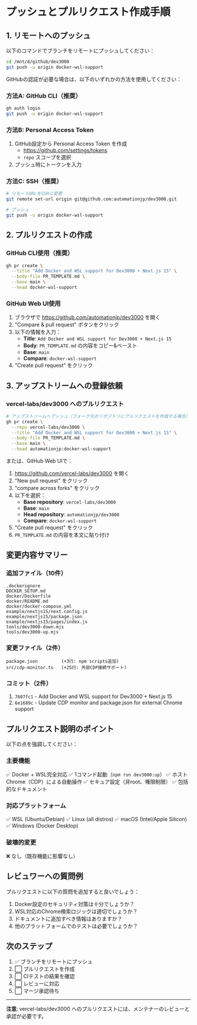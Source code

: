 # プッシュとプルリクエスト作成手順

## 1. リモートへのプッシュ

以下のコマンドでブランチをリモートにプッシュしてください：

```bash
cd /mnt/d/github/dev3000
git push -u origin docker-wsl-support
```

GitHubの認証が必要な場合は、以下のいずれかの方法を使用してください：

### 方法A: GitHub CLI（推奨）
```bash
gh auth login
git push -u origin docker-wsl-support
```

### 方法B: Personal Access Token
1. GitHub設定から Personal Access Token を作成
   - https://github.com/settings/tokens
   - `repo` スコープを選択
2. プッシュ時にトークンを入力

### 方法C: SSH（推奨）
```bash
# リモートURLをSSHに変更
git remote set-url origin git@github.com:automationjp/dev3000.git

# プッシュ
git push -u origin docker-wsl-support
```

## 2. プルリクエストの作成

### GitHub CLI使用（推奨）
```bash
gh pr create \
  --title "Add Docker and WSL support for Dev3000 + Next.js 15" \
  --body-file PR_TEMPLATE.md \
  --base main \
  --head docker-wsl-support
```

### GitHub Web UI使用
1. ブラウザで https://github.com/automationjp/dev3000 を開く
2. "Compare & pull request" ボタンをクリック
3. 以下の情報を入力：
   - **Title**: `Add Docker and WSL support for Dev3000 + Next.js 15`
   - **Body**: `PR_TEMPLATE.md` の内容をコピー&ペースト
   - **Base**: `main`
   - **Compare**: `docker-wsl-support`
4. "Create pull request" をクリック

## 3. アップストリームへの登録依頼

### vercel-labs/dev3000 へのプルリクエスト

```bash
# アップストリームへプッシュ（フォーク元のリポジトリにプルリクエストを作成する場合）
gh pr create \
  --repo vercel-labs/dev3000 \
  --title "Add Docker and WSL support for Dev3000 + Next.js 15" \
  --body-file PR_TEMPLATE.md \
  --base main \
  --head automationjp:docker-wsl-support
```

または、GitHub Web UIで：
1. https://github.com/vercel-labs/dev3000 を開く
2. "New pull request" をクリック
3. "compare across forks" をクリック
4. 以下を選択：
   - **Base repository**: `vercel-labs/dev3000`
   - **Base**: `main`
   - **Head repository**: `automationjp/dev3000`
   - **Compare**: `docker-wsl-support`
5. "Create pull request" をクリック
6. `PR_TEMPLATE.md` の内容を本文に貼り付け

## 変更内容サマリー

### 追加ファイル（10件）
```
.dockerignore
DOCKER_SETUP.md
docker/Dockerfile
docker/README.md
docker/docker-compose.yml
example/nextjs15/next.config.js
example/nextjs15/package.json
example/nextjs15/pages/index.js
tools/dev3000-down.mjs
tools/dev3000-up.mjs
```

### 変更ファイル（2件）
```
package.json         (+3行: npm scripts追加)
src/cdp-monitor.ts   (+25行: 外部CDP接続サポート)
```

### コミット（2件）
1. `7607fc1` - Add Docker and WSL support for Dev3000 + Next.js 15
2. `6e1689c` - Update CDP monitor and package.json for external Chrome support

## プルリクエスト説明のポイント

以下の点を強調してください：

### 主要機能
✅ Docker + WSL完全対応
✅ 1コマンド起動（`npm run dev3000:up`）
✅ ホストChrome（CDP）による自動操作
✅ セキュア設定（非root、権限制限）
✅ 包括的なドキュメント

### 対応プラットフォーム
✅ WSL (Ubuntu/Debian)
✅ Linux (all distros)
✅ macOS (Intel/Apple Silicon)
✅ Windows (Docker Desktop)

### 破壊的変更
❌ なし（既存機能に影響なし）

## レビュワーへの質問例

プルリクエストに以下の質問を追加すると良いでしょう：

1. Docker設定のセキュリティ対策は十分でしょうか？
2. WSL対応のChrome検索ロジックは適切でしょうか？
3. ドキュメントに追加すべき情報はありますか？
4. 他のプラットフォームでのテストは必要でしょうか？

## 次のステップ

1. ✅ ブランチをリモートにプッシュ
2. ⬜ プルリクエストを作成
3. ⬜ CIテストの結果を確認
4. ⬜ レビューに対応
5. ⬜ マージ承認待ち

---

**注意**: vercel-labs/dev3000 へのプルリクエストには、メンテナーのレビューと承認が必要です。
